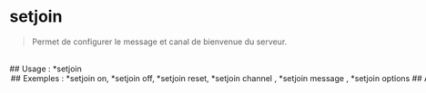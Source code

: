 # setjoin

> Permet de configurer le message et canal de bienvenue du serveur.

<br>
## Usage :
*setjoin <option> <argument> 
## Exemples :
*setjoin on,
<br>*setjoin off,
<br>*setjoin reset,
<br>*setjoin channel <mention>,
<br>*setjoin message <message>,
<br>*setjoin options
## Alias :
configjoin,
<br>joinconfig
## NSFW ?
- Non
## Permissions :
Robot: Gérer les messages
<br>
Utilisateur: Gérer les messages
## Slowmode :
- 3 secondes
## Niveau Premium
- Non premium